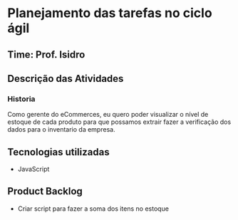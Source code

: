 # Planejamento das tarefas no ciclo ágil
## Time: Prof. Isidro

## Descrição das Atividades

### Historia
Como gerente do eCommerces, eu quero poder visualizar o nível de estoque de cada produto para que possamos extrair
fazer a verificação dos dados para o inventario da empresa.

## Tecnologias utilizadas
- JavaScript

## Product Backlog
- Criar script para fazer a soma dos itens no estoque 



